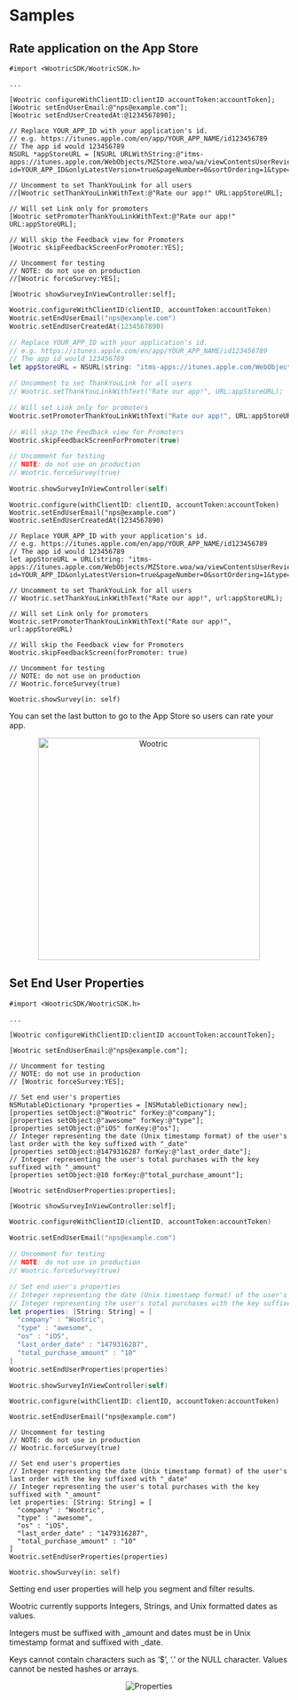# Samples

## Rate application on the App Store
```objective_c
#import <WootricSDK/WootricSDK.h>

...

[Wootric configureWithClientID:clientID accountToken:accountToken];
[Wootric setEndUserEmail:@"nps@example.com"];
[Wootric setEndUserCreatedAt:@1234567890];

// Replace YOUR_APP_ID with your application's id. 
// e.g. https://itunes.apple.com/en/app/YOUR_APP_NAME/id123456789
// The app id would 123456789
NSURL *appStoreURL = [NSURL URLWithString:@"itms-apps://itunes.apple.com/WebObjects/MZStore.woa/wa/viewContentsUserReviews?id=YOUR_APP_ID&onlyLatestVersion=true&pageNumber=0&sortOrdering=1&type=Purple+Software"];

// Uncomment to set ThankYouLink for all users
//[Wootric setThankYouLinkWithText:@"Rate our app!" URL:appStoreURL];

// Will set Link only for promoters
[Wootric setPromoterThankYouLinkWithText:@"Rate our app!" URL:appStoreURL];

// Will skip the Feedback view for Promoters
[Wootric skipFeedbackScreenForPromoter:YES];

// Uncomment for testing
// NOTE: do not use on production
//[Wootric forceSurvey:YES];

[Wootric showSurveyInViewController:self];
```
```swift
Wootric.configureWithClientID(clientID, accountToken:accountToken)
Wootric.setEndUserEmail("nps@example.com")
Wootric.setEndUserCreatedAt(1234567890)

// Replace YOUR_APP_ID with your application's id.
// e.g. https://itunes.apple.com/en/app/YOUR_APP_NAME/id123456789
// The app id would 123456789
let appStoreURL = NSURL(string: "itms-apps://itunes.apple.com/WebObjects/MZStore.woa/wa/viewContentsUserReviews?id=YOUR_APP_ID&onlyLatestVersion=true&pageNumber=0&sortOrdering=1&type=Purple+Software")

// Uncomment to set ThankYouLink for all users
// Wootric.setThankYouLinkWithText("Rate our app!", URL:appStoreURL);

// Will set Link only for promoters
Wootric.setPromoterThankYouLinkWithText("Rate our app!", URL:appStoreURL)

// Will skip the Feedback view for Promoters
Wootric.skipFeedbackScreenForPromoter(true)

// Uncomment for testing
// NOTE: do not use on production
// Wootric.forceSurvey(true)

Wootric.showSurveyInViewController(self)
```
```swift_three
Wootric.configure(withClientID: clientID, accountToken:accountToken)
Wootric.setEndUserEmail("nps@example.com")
Wootric.setEndUserCreatedAt(1234567890)

// Replace YOUR_APP_ID with your application's id.
// e.g. https://itunes.apple.com/en/app/YOUR_APP_NAME/id123456789
// The app id would 123456789
let appStoreURL = URL(string: "itms-apps://itunes.apple.com/WebObjects/MZStore.woa/wa/viewContentsUserReviews?id=YOUR_APP_ID&onlyLatestVersion=true&pageNumber=0&sortOrdering=1&type=Purple+Software")

// Uncomment to set ThankYouLink for all users
// Wootric.setThankYouLinkWithText("Rate our app!", url:appStoreURL);

// Will set Link only for promoters
Wootric.setPromoterThankYouLinkWithText("Rate our app!", url:appStoreURL)

// Will skip the Feedback view for Promoters
Wootric.skipFeedbackScreen(forPromoter: true)

// Uncomment for testing
// NOTE: do not use on production
// Wootric.forceSurvey(true)

Wootric.showSurvey(in: self)
```

You can set the last button to go to the App Store so users can rate your app.

<p align="center" >
  <img src="https://cloud.githubusercontent.com/assets/1431421/16994309/6da2c438-4e6c-11e6-91f1-c75fcac4d2e6.png" alt="Wootric" title="Wootric" style="height:400px;">
</p>

## Set End User Properties
```objective_c
#import <WootricSDK/WootricSDK.h>

...

[Wootric configureWithClientID:clientID accountToken:accountToken];

[Wootric setEndUserEmail:@"nps@example.com"];

// Uncomment for testing
// NOTE: do not use in production
// [Wootric forceSurvey:YES];

// Set end user's properties
NSMutableDictionary *properties = [NSMutableDictionary new];
[properties setObject:@"Wootric" forKey:@"company"];
[properties setObject:@"awesome" forKey:@"type"];
[properties setObject:@"iOS" forKey:@"os"];
// Integer representing the date (Unix timestamp format) of the user's last order with the key suffixed with "_date"
[properties setObject:@1479316287 forKey:@"last_order_date"];
// Integer representing the user's total purchases with the key suffixed with "_amount"
[properties setObject:@10 forKey:@"total_purchase_amount"];

[Wootric setEndUserProperties:properties];

[Wootric showSurveyInViewController:self];
```
```swift
Wootric.configureWithClientID(clientID, accountToken:accountToken)
    
Wootric.setEndUserEmail("nps@example.com")

// Uncomment for testing
// NOTE: do not use in production
// Wootric.forceSurvey(true)

// Set end user's properties
// Integer representing the date (Unix timestamp format) of the user's last order with the key suffixed with "_date"
// Integer representing the user's total purchases with the key suffixed with "_amount"
let properties: [String: String] = [
  "company" : "Wootric",
  "type" : "awesome",
  "os" : "iOS",
  "last_order_date" : "1479316287",
  "total_purchase_amount" : "10"
]
Wootric.setEndUserProperties(properties)

Wootric.showSurveyInViewController(self)
```
```swift_three
Wootric.configure(withClientID: clientID, accountToken:accountToken)
    
Wootric.setEndUserEmail("nps@example.com")

// Uncomment for testing
// NOTE: do not use in production
// Wootric.forceSurvey(true)

// Set end user's properties
// Integer representing the date (Unix timestamp format) of the user's last order with the key suffixed with "_date"
// Integer representing the user's total purchases with the key suffixed with "_amount"
let properties: [String: String] = [
  "company" : "Wootric",
  "type" : "awesome",
  "os" : "iOS",
  "last_order_date" : "1479316287",
  "total_purchase_amount" : "10"
]
Wootric.setEndUserProperties(properties)

Wootric.showSurvey(in: self)
```
Setting end user properties will help you segment and filter results.

Wootric currently supports Integers, Strings, and Unix formatted dates as values.

Integers must be suffixed with _amount and dates must be in Unix timestamp format and suffixed with _date.

Keys cannot contain characters such as ‘$’, ‘.’ or the NULL character. Values cannot be nested hashes or arrays.

<p align="center" >
  <img src="https://cloud.githubusercontent.com/assets/1431421/17043713/0b202224-4f7f-11e6-86cf-3193cfda998f.png" alt="Properties" title="Wootric">
</p>
